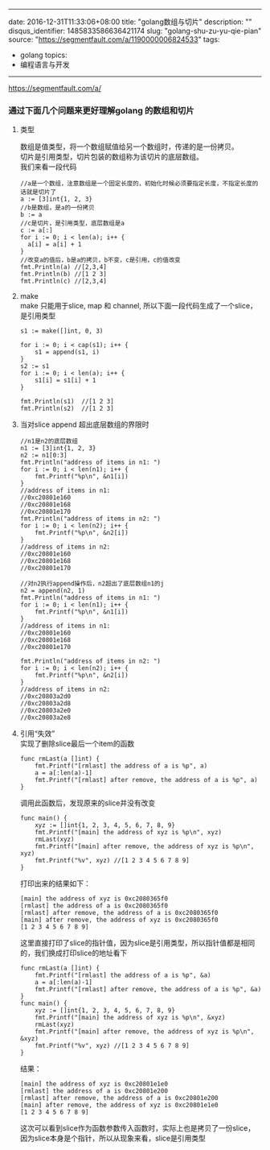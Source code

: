 
---
date: 2016-12-31T11:33:06+08:00
title: "golang数组与切片"
description: ""
disqus_identifier: 1485833586636421174
slug: "golang-shu-zu-yu-qie-pian"
source: "https://segmentfault.com/a/1190000006824533"
tags: 
- golang 
topics:
- 编程语言与开发
---

https://segmentfault.com/a/

### 通过下面几个问题来更好理解golang 的数组和切片

1.  类型

    数组是值类型，将一个数组赋值给另一个数组时，传递的是一份拷贝。\
    切片是引用类型，切片包装的数组称为该切片的底层数组。\
    我们来看一段代码

        //a是一个数组，注意数组是一个固定长度的，初始化时候必须要指定长度，不指定长度的话就是切片了
        a := [3]int{1, 2, 3}
        //b是数组，是a的一份拷贝
        b := a
        //c是切片，是引用类型，底层数组是a
        c := a[:]
        for i := 0; i < len(a); i++ {
          a[i] = a[i] + 1
        }
        //改变a的值后，b是a的拷贝，b不变，c是引用，c的值改变
        fmt.Println(a) //[2,3,4]
        fmt.Println(b) //[1 2 3]
        fmt.Println(c) //[2,3,4]

2.  make\
    make 只能用于slice, map 和 channel,
    所以下面一段代码生成了一个slice，是引用类型

        s1 := make([]int, 0, 3)

        for i := 0; i < cap(s1); i++ {
            s1 = append(s1, i)
        }
        s2 := s1
        for i := 0; i < len(a); i++ {
            s1[i] = s1[i] + 1
        }

        fmt.Println(s1)  //[1 2 3]
        fmt.Println(s2)  //[1 2 3]

3.  当对slice append 超出底层数组的界限时

        //n1是n2的底层数组
        n1 := [3]int{1, 2, 3}
        n2 := n1[0:3]
        fmt.Println("address of items in n1: ")
        for i := 0; i < len(n1); i++ {
            fmt.Printf("%p\n", &n1[i])
        }
        //address of items in n1:
        //0xc20801e160
        //0xc20801e168
        //0xc20801e170
        fmt.Println("address of items in n2: ")
        for i := 0; i < len(n2); i++ {
            fmt.Printf("%p\n", &n2[i])
        }
        //address of items in n2:
        //0xc20801e160
        //0xc20801e168
        //0xc20801e170

        //对n2执行append操作后，n2超出了底层数组n1的j
        n2 = append(n2, 1)
        fmt.Println("address of items in n1: ")
        for i := 0; i < len(n1); i++ {
            fmt.Printf("%p\n", &n1[i])
        }
        //address of items in n1:
        //0xc20801e160
        //0xc20801e168
        //0xc20801e170

        fmt.Println("address of items in n2: ")
        for i := 0; i < len(n2); i++ {
            fmt.Printf("%p\n", &n2[i])
        }
        //address of items in n2:
        //0xc20803a2d0
        //0xc20803a2d8
        //0xc20803a2e0
        //0xc20803a2e8

4.  引用“失效”\
    实现了删除slice最后一个item的函数

        func rmLast(a []int) {
            fmt.Printf("[rmlast] the address of a is %p", a)
            a = a[:len(a)-1]
            fmt.Printf("[rmlast] after remove, the address of a is %p", a)
        }

    调用此函数后，发现原来的slice并没有改变

        func main() {
            xyz := []int{1, 2, 3, 4, 5, 6, 7, 8, 9}
            fmt.Printf("[main] the address of xyz is %p\n", xyz)
            rmLast(xyz)
            fmt.Printf("[main] after remove, the address of xyz is %p\n", xyz)
            fmt.Printf("%v", xyz) //[1 2 3 4 5 6 7 8 9]
        }

    打印出来的结果如下：

        [main] the address of xyz is 0xc2080365f0
        [rmlast] the address of a is 0xc2080365f0
        [rmlast] after remove, the address of a is 0xc2080365f0
        [main] after remove, the address of xyz is 0xc2080365f0
        [1 2 3 4 5 6 7 8 9]

    这里直接打印了slice的指针值，因为slice是引用类型，所以指针值都是相同的，我们换成打印slice的地址看下

        func rmLast(a []int) {
            fmt.Printf("[rmlast] the address of a is %p", &a)
            a = a[:len(a)-1]
            fmt.Printf("[rmlast] after remove, the address of a is %p", &a)
        }
        func main() {
            xyz := []int{1, 2, 3, 4, 5, 6, 7, 8, 9}
            fmt.Printf("[main] the address of xyz is %p\n", &xyz)
            rmLast(xyz)
            fmt.Printf("[main] after remove, the address of xyz is %p\n", &xyz)
            fmt.Printf("%v", xyz) //[1 2 3 4 5 6 7 8 9]
        }

    结果：

        [main] the address of xyz is 0xc20801e1e0
        [rmlast] the address of a is 0xc20801e200
        [rmlast] after remove, the address of a is 0xc20801e200
        [main] after remove, the address of xyz is 0xc20801e1e0
        [1 2 3 4 5 6 7 8 9]

    这次可以看到slice作为函数参数传入函数时，实际上也是拷贝了一份slice，因为slice本身是个指针，所以从现象来看，slice是引用类型



